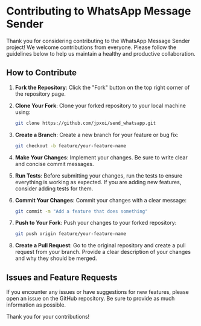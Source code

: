 # Contributing to WhatsApp Message Sender

Thank you for considering contributing to the WhatsApp Message Sender project! We welcome contributions from everyone. Please follow the guidelines below to help us maintain a healthy and productive collaboration.

## How to Contribute

1. **Fork the Repository**: Click the "Fork" button on the top right corner of the repository page.

2. **Clone Your Fork**: Clone your forked repository to your local machine using:

   ```bash
   git clone https://github.com/jpxoi/send_whatsapp.git
   ```

3. **Create a Branch**: Create a new branch for your feature or bug fix:

   ```bash
   git checkout -b feature/your-feature-name
   ```

4. **Make Your Changes**: Implement your changes. Be sure to write clear and concise commit messages.

5. **Run Tests**: Before submitting your changes, run the tests to ensure everything is working as expected. If you are adding new features, consider adding tests for them.

6. **Commit Your Changes**: Commit your changes with a clear message:

   ```bash
   git commit -m "Add a feature that does something"
   ```

7. **Push to Your Fork**: Push your changes to your forked repository:

   ```bash
   git push origin feature/your-feature-name
   ```

8. **Create a Pull Request**: Go to the original repository and create a pull request from your branch. Provide a clear description of your changes and why they should be merged.

## Issues and Feature Requests

If you encounter any issues or have suggestions for new features, please open an issue on the GitHub repository. Be sure to provide as much information as possible.

Thank you for your contributions!
